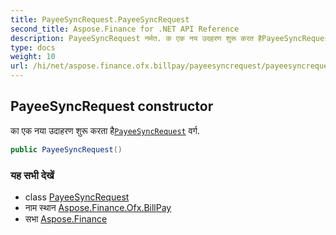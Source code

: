 ```yaml
---
title: PayeeSyncRequest.PayeeSyncRequest
second_title: Aspose.Finance for .NET API Reference
description: PayeeSyncRequest नर्मत. क एक नय उदहरण शुरू करत हैPayeeSyncRequest वर्ग.
type: docs
weight: 10
url: /hi/net/aspose.finance.ofx.billpay/payeesyncrequest/payeesyncrequest/
---
```

## PayeeSyncRequest constructor

का एक नया उदाहरण शुरू करता है[`PayeeSyncRequest`](../) वर्ग.

```csharp
public PayeeSyncRequest()
```

### यह सभी देखें

* class [PayeeSyncRequest](../)
* नाम स्थान [Aspose.Finance.Ofx.BillPay](../../payeesyncrequest/)
* सभा [Aspose.Finance](../../../)


